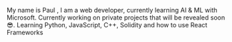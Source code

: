 My name is Paul , I am a web developer, currently learning AI & ML with Microsoft. 
Currently working on private projects that will be revealed soon 😎.
Learning Python, JavaScript, C++, Solidity and how to use React Frameworks
